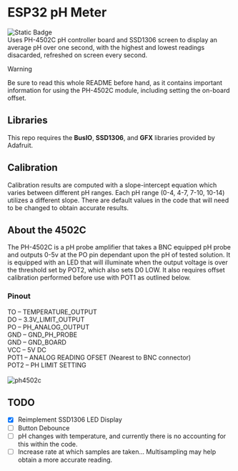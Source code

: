 # ESP32 pH Meter
![Static Badge](https://img.shields.io/badge/Status-Development/Unreleased-yellow) <br>
Uses PH-4502C pH controller board and SSD1306 screen to display an average pH over one second, with the highest and lowest readings disacarded, refreshed on screen every second.

> [!WARNING]
> Be sure to read this whole README before hand, as it contains important information for using the PH-4502C module, including setting the on-board offset.

## Libraries
This repo requires the **BusIO**, **SSD1306**, and **GFX** libraries provided by Adafruit.

## Calibration
Calibration results are computed with a slope-intercept equation which varies between different pH ranges. Each pH range (0-4, 4-7, 7-10, 10-14) utilizes a different slope. There are default values in the code that will need to be changed to obtain accurate results.

## About the 4502C
The PH-4502C is a pH probe amplifier that takes a BNC equipped pH probe and outputs 0-5v at the PO pin dependant upon the pH of tested solution. It is equipped with an LED that will illuminate when the output voltage is over the threshold set by POT2, which also sets D0 LOW. It also requires offset calibration performed before use with POT1 as outlined below. <br>

### Pinout
TO – TEMPERATURE_OUTPUT<br>
DO – 3.3V_LIMIT_OUTPUT<br>
PO – PH_ANALOG_OUTPUT<br>
GND – GND_PH_PROBE<br>
GND – GND_BOARD<br>
VCC – 5V DC<br>
POT1 – ANALOG READING OFSET (Nearest to BNC connector)<br>
POT2 – PH LIMIT SETTING<br>
<br>
![ph4502c](https://github.com/Darkl0ud/ESP32_pH_Meter/blob/main/README/ph4502c.jpg)

## TODO
- [X] Reimplement SSD1306 LED Display
- [ ] Button Debounce
- [ ] pH changes with temperature, and currently there is no accounting for this within the code.
- [ ] Increase rate at which samples are taken... Multisampling may help obtain a more accurate reading.
